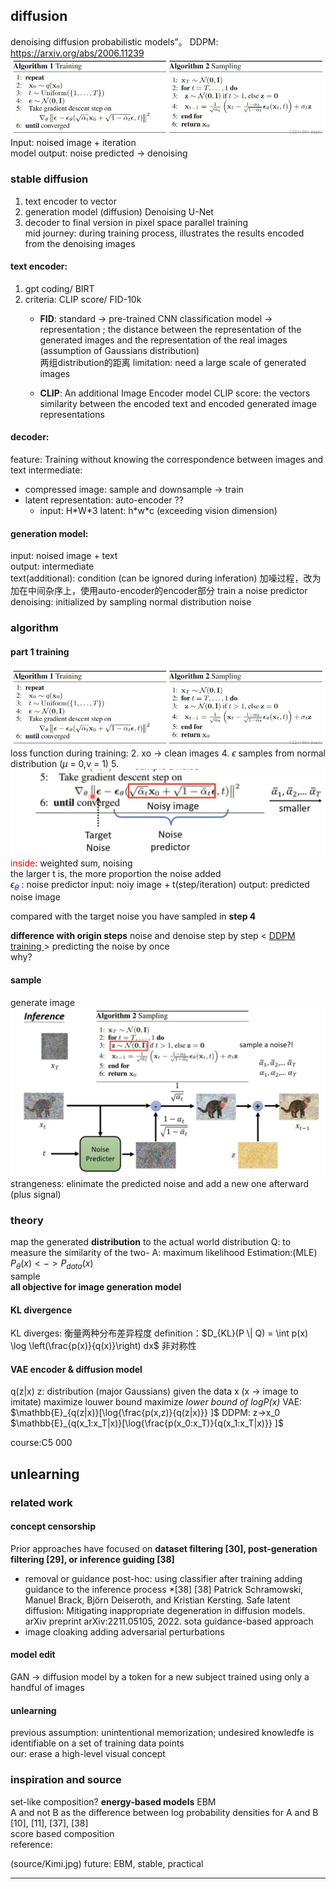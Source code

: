 ## diffusion 

denoising diffusion probabilistic models”。
DDPM: https://arxiv.org/abs/2006.11239
![alt text](source/image.png)
Input: noised image + iteration  
model
output: noise predicted -> denoising

### stable diffusion  
1. text encoder to vector  
2. generation model (diffusion) Denoising U-Net  
3. decoder to final version in pixel space
parallel training   
mid journey: during training process, illustrates the results encoded from the denoising images

#### text encoder:
1. gpt coding/ BIRT
1. criteria: CLIP score/ FID-10k  
   - **FID**: standard -> pre-trained CNN classification model -> representation ;   the distance between the representation of the generated images and the representation of the real images (assumption of Gaussians distribution)  
   两组distribution的距离
   limitation: need a large scale of generated images  

   - **CLIP**: An additional Image Encoder model
   CLIP score: the vectors similarity between the encoded text and encoded generated image representations

#### decoder: 
feature: Training without knowing the correspondence between images and text 
intermediate: 
- compressed image: sample and downsample -> train
- latent representation:  auto-encoder  ??
    - input: H\*W\*3 latent: h\*w\*c (exceeding vision dimension)

#### generation model:
input: noised image + text  
output: intermediate  
text(additional): condition (can be ignored during inferation)
加噪过程，改为加在中间杂序上，使用auto-encoder的encoder部分
train a noise predictor
denoising: initialized by sampling normal distribution noise

### algorithm  
#### part 1 training

![alt text](source/image.png)
loss function during training:
2. xo -> clean images
4. $\epsilon$ samples from normal distribution ($\mu$ = 0,v = 1)
5. 
![alt text](source/training.jpg)
<span style="color: red;">inside</span>:  weighted sum, noising  
  the larger t is, the more proportion the noise added  
<span style="color: blue;">$\epsilon_\theta$</span> : noise predictor
input: noiy image + t(step/iteration)
output: predicted noise image  

compared with the target noise you have sampled in **step 4**  

**difference with origin steps**
noise and denoise step by step  < <u>DDPM training </u>> predicting the noise by once  
why?

#### sample
generate image
![alt text](source/sampling.jpg)
strangeness: elinimate the predicted noise and add a new one afterward (plus signal)

### theory
map the generated **distribution** to the actual world distribution
Q: to measure the similarity of the two-
A: maximum likelihood Estimation:(MLE)  
  $P_\theta(x)<->P_{data}(x)$  
  sample  
**all objective for image generation model**

#### KL divergence 
KL diverges: 衡量两种分布差异程度
  definition：$D_{KL}(P \| Q) = \int p(x) \log \left(\frac{p(x)}{q(x)}\right) dx$
非对称性
#### VAE encoder & diffusion model
q(z|x)
z: distribution (major Gaussians) given the data x (x -> image to imitate)
maximize louwer bound
maximize *lower bound of logP(x)*
VAE:
$\mathbb{E}_{q(z|x)}[\log{\frac{p(x,z)}{q(z|x)}} ]$
DDPM: z->x_0
$\mathbb{E}_{q(x_1:x_T|x)}[\log{\frac{p(x_0:x_T)}{q(x_1:x_T|x)}} ]$

course:C5 000

## unlearning

### related work
#### concept censorship
Prior approaches have focused on **dataset filtering [30], post-generation filtering [29], or inference guiding [38]**
- removal or guidance
post-hoc: using classifier after training
adding guidance to the inference process \*[38]
[38] Patrick Schramowski, Manuel Brack, Björn Deiseroth, and Kristian Kersting. Safe latent diffusion: Mitigating inappropriate degeneration in diffusion models. arXiv preprint arXiv:2211.05105, 2022.
sota guidance-based approach
- image cloaking
  adding adversarial perturbations
#### model edit
GAN -> diffusion model
by a token for a new subject trained using only a handful of images
#### unlearning
previous assumption: unintentional memorization; undesired knowledfe is identifiable on a set of training data points  
our: erase a high-level visual concept
### inspiration and source
set-like composition?
**energy-based models** EBM  
A and not B as the difference between log probability densities for A and B
[10], [11], [37], [38]  
score based composition  
reference: 
<!-- ![alt text](<>) -->
(source/Kimi.jpg)
future: EBM, stable, practical



---